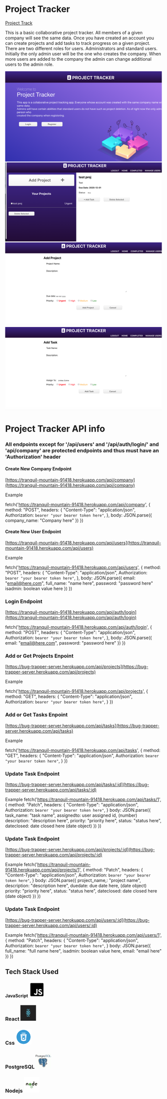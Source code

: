 # Project Tracker

[Project Track](https://project-tracker.now.sh)

This is a basic collaborative project tracker. All members of a given company will see the same data. Once you have created an account you can create projects and add tasks to track progress on a given project. There are two different roles for users. Administrators and standard users. Initially the only admin user will be the one who creates the company. When more users are added to the company the admin can change additional users to the admin role.


![Login Screen](/screenshots/Login.png)
![Home Screen](/screenshots/home.png)
![Create Project Screen](/screenshots/addProject.png)
![Create Task Screen](/screenshots/addTask.png)

# Project Tracker API info

### All endpoints except for '/api/users' and '/api/auth/login/' and 'api/company' are protected endpoints and thus must have an 'Authorization' header

#### Create New Company Endpoint

[https://tranquil-mountain-91418.herokuapp.com/api/company](https://tranquil-mountain-91418.herokuapp.com/api/company)

Example

fetch('https://tranquil-mountain-91418.herokuapp.com/api/company', {
    method: "POST",
    headers: {
        "Content-Type": "application/json",
        Authorization: `bearer "your bearer token here"`,
    },
    body: JSON.parse({
        company_name: "Company here"
    })
})

#### Create New User Endpoint

[https://tranquil-mountain-91418.herokuapp.com/api/users](https://tranquil-mountain-91418.herokuapp.com/api/users)


Example

fetch('https://tranquil-mountain-91418.herokuapp.com/api/users', {
    method: "POST",
    headers: {
        "Content-Type": "application/json",
        Authorization: `bearer "your bearer token here"`,
    },
    body: JSON.parse({
        email: "email@here.com",
        full_name: "name here",
        password: "password here"
        isadmin: boolean value here
    })
})

### Login Endpoint

[https://tranquil-mountain-91418.herokuapp.com/api/auth/login](https://tranquil-mountain-91418.herokuapp.com/api/auth/login)


fetch('https://tranquil-mountain-91418.herokuapp.com/api/auth/login', {
    method: "POST",
    headers: {
        "Content-Type": "application/json",
        Authorization: `bearer "your bearer token here"`,
    },
    body: JSON.parse({
        email: "email@here.com",
        password: "password here"
    })
})

### Add or Get Projects Enpoint

[https://bug-trapper-server.herokuapp.com/api/projects](https://bug-trapper-server.herokuapp.com/api/projects)

Example

fetch('https://tranquil-mountain-91418.herokuapp.com/api/projects', {
    method: "GET",
    headers: {
        "Content-Type": "application/json",
        Authorization: `bearer "your bearer token here"`,
    }
})

### Add or Get Tasks Enpoint

[https://bug-trapper-server.herokuapp.com/api/tasks](https://bug-trapper-server.herokuapp.com/api/tasks)

Example

fetch('https://tranquil-mountain-91418.herokuapp.com/api/tasks', {
    method: "GET",
    headers: {
        "Content-Type": "application/json",
        Authorization: `bearer "your bearer token here"`,
    }
})

### Update Task Endpoint 

[https://bug-trapper-server.herokuapp.com/api/tasks/:id](https://bug-trapper-server.herokuapp.com/api/tasks/:id)

Example
fetch('https://tranquil-mountain-91418.herokuapp.com/api/tasks/1', {
    method: "Patch",
    headers: {
        "Content-Type": "application/json",
        Authorization: `bearer "your bearer token here"`,
    }
    body: JSON.parse({
        task_name: "task name",
        assignedto: user assigned id, (number)
        description: "description here",
        priority: "priority here",
        status: "status here",
        dateclosed: date closed here (date object)
    })
})

### Update Task Endpoint 

[https://bug-trapper-server.herokuapp.com/api/projects/:id](https://bug-trapper-server.herokuapp.com/api/projects/:id)

Example
fetch('https://tranquil-mountain-91418.herokuapp.com/api/projects/1', {
    method: "Patch",
    headers: {
        "Content-Type": "application/json",
        Authorization: `bearer "your bearer token here"`,
    }
    body: JSON.parse({
        project_name,: "project name",
        description: "description here",
        duedate: due date here, (date object)
        priority: "priority here",
        status: "status here",
        dateclosed: date closed here (date object)
    })
})

### Update Task Endpoint 

[https://bug-trapper-server.herokuapp.com/api/users/:id](https://bug-trapper-server.herokuapp.com/api/users/:id)

Example
fetch('https://tranquil-mountain-91418.herokuapp.com/api/users/1', {
    method: "Patch",
    headers: {
        "Content-Type": "application/json",
        Authorization: `bearer "your bearer token here"`,
    }
    body: JSON.parse({
        full_name: "full name here",
        isadmin: boolean value here,
        email: "email here"
    })
})

## Tech Stack Used

#### JavaScript <img src="/tech-logos/javascript.png" height="50px" width="50px" alt="javscript logo"/>

### React <img src="/tech-logos/react.png" height="50px" width="50px" alt="react logo"/>

### Css <img src="/tech-logos/css.png" height="50px" width="50px" alt="css logo"/>

### PostgreSQL <img src="/tech-logos/postgre.jpeg" height="50px" width="50px" alt="postgresql logo"/>

### Nodejs <img src="/tech-logos/node.png" height="50px" width="50px" alt="nodejs logo"/>
